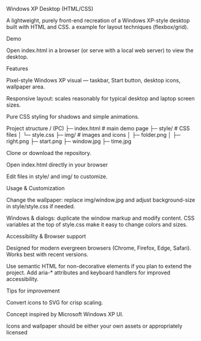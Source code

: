 Windows XP Desktop (HTML/CSS)

A lightweight, purely front-end recreation of a Windows XP-style desktop built with HTML and CSS. a example for layout techniques (flexbox/grid).

Demo

Open index.html in a browser (or serve with a local web server) to view the desktop.

Features

Pixel-style Windows XP visual — taskbar, Start button, desktop icons, wallpaper area.

Responsive layout: scales reasonably for typical desktop and laptop screen sizes.

Pure CSS styling for shadows and simple animations.

Project structure / (PC) ├─ index.html # main demo page ├─ style/ # CSS files │ └─ style.css ├─ img/ # images and icons │ ├─ folder.png │ ├─ right.png ├─ start.png ├─ window.jpg ├─ time.jpg

Clone or download the repository.

Open index.html directly in your browser

Edit files in style/ and img/ to customize.

Usage & Customization

Change the wallpaper: replace img/window.jpg and adjust background-size in style/style.css if needed.

Windows & dialogs: duplicate the window markup and modify content. CSS variables at the top of style.css make it easy to change colors and sizes.

Accessibility & Browser support

Designed for modern evergreen browsers (Chrome, Firefox, Edge, Safari). Works best with recent versions.

Use semantic HTML for non-decorative elements if you plan to extend the project. Add aria-* attributes and keyboard handlers for improved accessibility.

Tips for improvement

Convert icons to SVG for crisp scaling.

Concept inspired by Microsoft Windows XP UI.

Icons and wallpaper should be either your own assets or appropriately licensed
